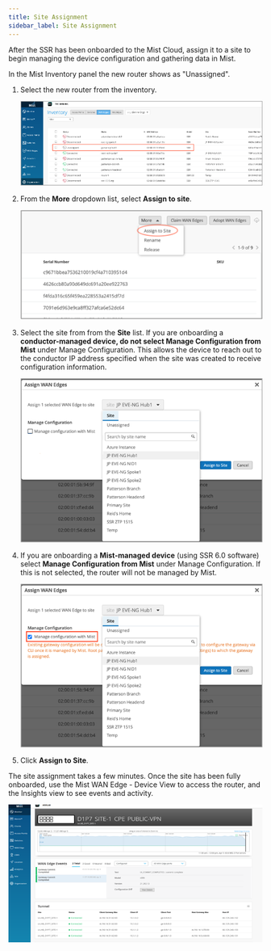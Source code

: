 ```yaml
---
title: Site Assignment
sidebar_label: Site Assignment
---
```


After the SSR has been onboarded to the Mist Cloud, assign it to a site to begin managing the device configuration and gathering data in Mist. 

In the Mist Inventory panel the new router shows as "Unassigned".

1. Select the new router from the inventory.

	![Inventory](/img/wan_site_assign1.png)

2. From the **More** dropdown list, select **Assign to site**.
	
	![Assign to Site](/img/wan_site_assign2.png)

3. Select the site from from the **Site** list. If you are onboarding a **conductor-managed device, do not select Manage Configuration from Mist** under Manage Configuration. This allows the device to reach out to the conductor IP address specified when the site was created to receive configuration information.

	![Site List](/img/wan_site_assign3_nomist.png)

4. If you are onboarding a **Mist-managed device** (using SSR 6.0 software) select **Manage Configuration from Mist** under Manage Configuration. If this is not selected, the router will not be managed by Mist. 

	![Managed by Mist](/img/wan_site_assign4.png)

5. Click **Assign to Site**.  

The site assignment takes a few minutes. Once the site has been fully onboarded, use the Mist WAN Edge - Device View to access the router, and the Insights view to see events and activity. 

![WAN Edge Insights](/img/wan_site_assign5.png)
